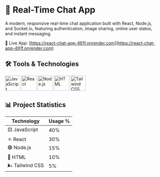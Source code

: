 # 💬 Real-Time Chat App 
A modern, responsive real-time chat application built with React, Node.js, and Socket.io, featuring authentication, image sharing, online user status, and instant messaging.

🔗 Live App: [https://react-chat-app-491f.onrender.com](https://react-chat-app-491f.onrender.com)





## 🛠️ Tools & Technologies

<p>
  <img src="https://cdn-icons-png.flaticon.com/512/919/919828.png" alt="JavaScript" width="50" />
  <img src="https://cdn-icons-png.flaticon.com/512/919/919851.png" alt="React" width="50" />
  <img src="https://cdn-icons-png.flaticon.com/512/919/919825.png" alt="Node.js" width="50" />
  <img src="https://cdn-icons-png.flaticon.com/512/732/732212.png" alt="HTML" width="50" />
  <img src="https://cdn-icons-png.flaticon.com/512/919/919837.png" alt="Tailwind CSS" width="50" />
</p>





## 📊 Project Statistics

| Technology | Usage %      |
|------------|--------------|
| 🟨 JavaScript | 40%          |
| ⚛️ React     | 30%          |
| 🟢 Node.js   | 15%          |
| 📝 HTML      | 10%          |
| 🌬️ Tailwind CSS | 5%          |
